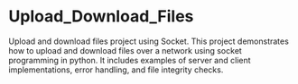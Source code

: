 # Upload_Download_Files
Upload and download files project using Socket.  This project demonstrates how to upload and download files over a network using socket programming in python. It includes examples of server and client implementations, error handling, and file integrity checks.
